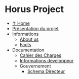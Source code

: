# Horus Project #
  * [↑ Home](Acceuil.md)
  * [Présentation du projet](Presentation.md)
  * Informations
    * [About us](team.md)
    * [Facts](facts.md)
  * Documentation
    * [Cahier des Charges](CDC.md)
    * [Informations developpeur](InfosDev.md)
    * Gouvernement
      * [Schema Directeur](schemaDirecteur.md)

